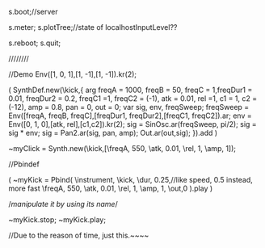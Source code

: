 s.boot;//server

s.meter;
s.plotTree;//state of localhostInputLevel??

s.reboot;
s.quit;

////////

//Demo
Env([1, 0, 1],[1, -1],[1, -1]).kr(2);

(
SynthDef.new(\kick,{
	arg freqA = 1000, freqB = 50, freqC = 1,freqDur1 = 0.01, freqDur2 = 0.2, freqC1 =1, freqC2 = (-1),
	atk = 0.01, rel =1, c1 = 1, c2 = (-12), amp = 0.8, pan = 0, out = 0;
	var sig, env, freqSweep;
	freqSweep = Env([freqA, freqB, freqC],[freqDur1, freqDur2],[freqC1, freqC2]).ar;
	env = Env([0, 1, 0],[atk, rel],[c1,c2]).kr(2);
	sig = SinOsc.ar(freqSweep, pi/2);
	sig = sig * env;
	sig = Pan2.ar(sig, pan, amp);
	Out.ar(out,sig);
}).add
)

~myClick = Synth.new(\kick,[\freqA, 550, \atk, 0.01, \rel, 1, \amp, 1]);

//Pbindef

(
~myKick = Pbind(
	\instrument, \kick,
	\dur, 0.25,//like speed, 0.5 instead, more fast
	\freqA, 550,
    \atk, 0.01,
	\rel, 1,
	\amp, 1,
	\out,0
).play
)

/*manipulate it by using its name*/

~myKick.stop;
~myKick.play;

//Due to the reason of time, just this.~~~~
